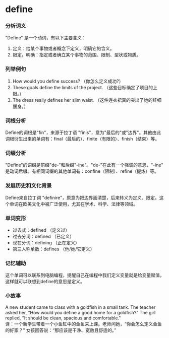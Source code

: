 # define

### 分析词义

  

"Define" 是一个动词，有以下主要含义：

  

1.  定义：给某个事物或者概念下定义，明确它的含义。
2.  限定，明确：指定或者确立某个事物的范围、限制、型状或物质。

  

### 列举例句

  

1.  How would you define success? （你怎么定义成功?）
2.  These goals define the limits of the project. （这些目标确定了项目的上限。）
3.  The dress really defines her slim waist. （这件连衣裙真的突出了她的纤细腰身。）

  

### 词根分析

  

Define的词根是"fin"，来源于拉丁语 "finis"，意为"最后的"或"边界"。其他由此词根衍生出来的单词有：final（最后的）、finite（有限的）、finish（结束）等。

  

### 词缀分析

  

"Define"的词缀是前缀"de-"和后缀"-ine"。"de-"在此有一个强调的意思，"-ine" 是动词后缀。有相同词缀的其他单词有：confine（限制）、refine（提炼）等。

  

### 发展历史和文化背景

  

Define来自拉丁词 "definire"，原意为把边界画清楚，后来转义为定义、限定。这个单词在欧美文化中被广泛使用，尤其在学术、科学、法律等领域。

  

### 单词变形

  

*   过去式：defined （定义过）
*   过去分词：defined （已定义）
*   现在分词：defining （正在定义）
*   第三人称单数：defines （他/她/它定义）

  

### 记忆辅助

  

这个单词可以联系到电脑编程，提醒自己在编程中我们定义变量就是给变量赋值，这样就可以联想到define的意思是定义。

  

### 小故事

  

A new student came to class with a goldfish in a small tank. The teacher asked her, "How would you define a good home for a goldfish?" The girl replied, "It should be clean, spacious and comfortable."  
译：一个新学生带着一个小鱼缸中的金鱼来上课。老师问她，“你会怎么定义金鱼的好家？” 女孩回答说：“那应该是干净、宽敞且舒适的。”
